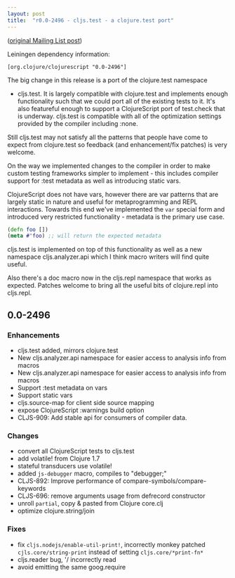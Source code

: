 ```yaml
---
layout: post
title:  "r0.0-2496 - cljs.test - a clojure.test port"
---
```


([original Mailing List post](https://groups.google.com/d/msg/clojurescript/gnCl0CySSk8/_bA95j80KHQJ))

Leiningen dependency information: 

    [org.clojure/clojurescript "0.0-2496"] 

The big change in this release is a port of the clojure.test namespace 
- cljs.test. 
It is largely compatible with clojure.test and implements enough 
functionality such 
that we could port all of the existing tests to it. It's also featureful enough 
to support a ClojureScript port of test.check that is underway. 
cljs.test is compatible 
with all of the optimization settings provided by the compiler including :none. 

Still cljs.test may not satisfy all the patterns that people have come to expect 
from clojure.test so feedback (and enhancement/fix patches) is very welcome. 

On the way we implemented changes to the compiler in order to make 
custom testing 
frameworks simpler to implement - this includes compiler support for 
:test metadata as well 
as introducing static vars. 

ClojureScript does not have vars, however there are var patterns that 
are largely 
static in nature and useful for metaprogramming and REPL interactions. Towards 
this end we've implemented the `var` special form and introduced very restricted 
functionality - metadata is the primary use case. 

```clj
(defn foo []) 
(meta #'foo) ;; will return the expected metadata 
```

cljs.test is implemented on top of this functionality as well as a new namespace 
cljs.analyzer.api which I think macro writers will find quite useful. 

Also there's a doc macro now in the cljs.repl namespace that works as expected. 
Patches welcome to bring all the useful bits of clojure.repl into cljs.repl. 

## 0.0-2496 

### Enhancements 
* cljs.test added, mirrors clojure.test 
* New cljs.analyzer.api namespace for easier access to analysis info from macros 
* New cljs.analyzer.api namespace for easier access to analysis info from macros 
* Support :test metadata on vars 
* Support static vars 
* cljs.source-map for client side source mapping 
* expose ClojureScript :warnings build option 
* CLJS-909: Add stable api for consumers of compiler data. 

### Changes 
* convert all ClojureScript tests to cljs.test 
* add volatile! from Clojure 1.7 
* stateful transducers use volatile! 
* added `js-debugger` macro, compiles to "debugger;" 
* CLJS-892: Improve performance of compare-symbols/compare-keywords 
* CLJS-696: remove arguments usage from defrecord constructor 
* unroll `partial`, copy & pasted from Clojure core.clj 
* optimize clojure.string/join 

### Fixes 
* fix `cljs.nodejs/enable-util-print!`, incorrectly monkey patched 
`cjls.core/string-print` instead of setting `cljs.core/*print-fn*` 
* cljs.reader bug, '/ incorrectly read 
* avoid emitting the same goog.require 

